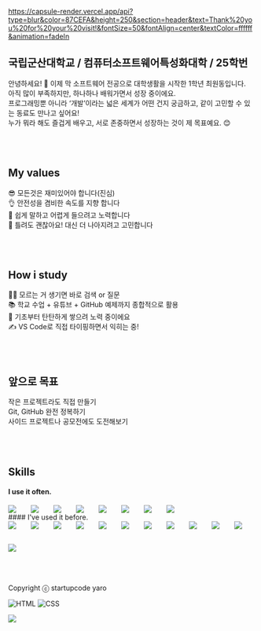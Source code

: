 https://capsule-render.vercel.app/api?type=blur&color=87CEFA&height=250&section=header&text=Thank%20you%20for%20your%20visit!&fontSize=50&fontAlign=center&textColor=ffffff&animation=fadeIn









## 국립군산대학교 / 컴퓨터소프트웨어특성화대학 / 25학번
안녕하세요! 🙌 이제 막 소프트웨어 전공으로 대학생활을 시작한 1학년 최원동입니다.<br />
아직 많이 부족하지만, 하나하나 배워가면서 성장 중이에요.<br />
프로그래밍뿐 아니라 ‘개발’이라는 넓은 세계가 어떤 건지 궁금하고, 같이 고민할 수 있는 동료도 만나고 싶어요!<br />
누가 뭐라 해도 즐겁게 배우고, 서로 존중하면서 성장하는 것이 제 목표예요. 😊<br />
<br />
<br />
<br />
## My values
😎 모든것은 재미있어야 합니다(진심)<br />
👌 안전성을 겸비한 속도를 지향 합니다<br />
🦻 쉽게 말하고 어렵게 들으려고 노력합니다<br />
🙌 틀려도 괜찮아요! 대신 더 나아지려고 고민합니다<br />
<br />
<br />
<br />
## How i study
🙋‍♀️ 모르는 거 생기면 바로 검색 or 질문<br />
📚 학교 수업 + 유튜브 + GitHub 예제까지 종합적으로 활용<br />
🧱 기초부터 탄탄하게 쌓으려 노력 중이에요<br />
✍️ VS Code로 직접 타이핑하면서 익히는 중!<br />
<br />
<br />
<br />
## 앞으로 목표
작은 프로젝트라도 직접 만들기<br />
Git, GitHub 완전 정복하기<br />
사이드 프로젝트나 공모전에도 도전해보기<br />
<br />
<br />
<br />
## Skills
#### I use it often.
<div style="display:flex;gap:30px;flex-wrap:wrap;">
  <img src="https://img.shields.io/badge/js-F7DF1E?style=for-the-badge&logo=javascript&logoColor=black">
  <img src="https://img.shields.io/badge/ts-3178C6?style=for-the-badge&logo=typescript&logoColor=white">
  <img src="https://img.shields.io/badge/express-000000?style=for-the-badge&logo=express&logoColor=white">
  <img src="https://img.shields.io/badge/nestjs-E0234E?style=for-the-badge&logo=nestjs&logoColor=white">
  <img src="https://img.shields.io/badge/react-61DAFB?style=for-the-badge&logo=react&logoColor=black">
  <img src="https://img.shields.io/badge/MySQL-4479A1?style=for-the-badge&logo=mysql&logoColor=white">
  <img src="https://img.shields.io/badge/Babel-F9DC3E?style=for-the-badge&logo=Babel&logoColor=black">
  <img src="https://img.shields.io/badge/Webpack-8DD6F9?style=for-the-badge&logo=Webpack&logoColor=black">
</div>
#### I've used it before.
<div style="display:flex;gap:30px;flex-wrap:wrap;">
   <img src="https://img.shields.io/badge/Android-3DDC84?style=for-the-badge&logo=android&logoColor=white">
  <img src="https://img.shields.io/badge/iOS-000000?style=for-the-badge&logo=iOS&logoColor=white">
  <img src="https://img.shields.io/badge/Java-007396?style=for-the-badge&logo=Java&logoColor=white">
  <img src="https://img.shields.io/badge/Kotlin-7F52FF?style=for-the-badge&logo=Kotlin&logoColor=white">
  <img src="https://img.shields.io/badge/Swift-F05138?style=for-the-badge&logo=Swift&logoColor=white">
  <img src="https://img.shields.io/badge/Docker-2496ED?style=for-the-badge&logo=Docker&logoColor=white">
  <img src="https://img.shields.io/badge/Kubernetes-326CE5?style=for-the-badge&logo=Kubernetes&logoColor=white">
  <img src="https://img.shields.io/badge/Jenkins-D24939?style=for-the-badge&logo=Jenkins&logoColor=white">
  <img src="https://img.shields.io/badge/Elasticsearch-005571?style=for-the-badge&logo=Elasticsearch&logoColor=white">
  <img src="https://img.shields.io/badge/Logstash-005571?style=for-the-badge&logo=Logstash&logoColor=white">
  <img src="https://img.shields.io/badge/kibana-005571?style=for-the-badge&logo=Kibana&logoColor=white">
  <img src="https://img.shields.io/badge/AWS-232F3E?style=for-the-badge&logo=amazonaws&logoColor=white">
</div>
<br />
<br />
<br />

Copyright ⓒ startupcode yaro

![HTML](https://img.shields.io/badge/HTML5-E34F26?style=for-the-badge&logo=html5&logoColor=white)
![CSS](https://img.shields.io/badge/CSS3-1572B6?style=for-the-badge&logo=css3&logoColor=white)

<img src="https://img.shields.io/badge/Node.js-339933?style=for-the-badge&logo=nodedotjs&logoColor=white">



